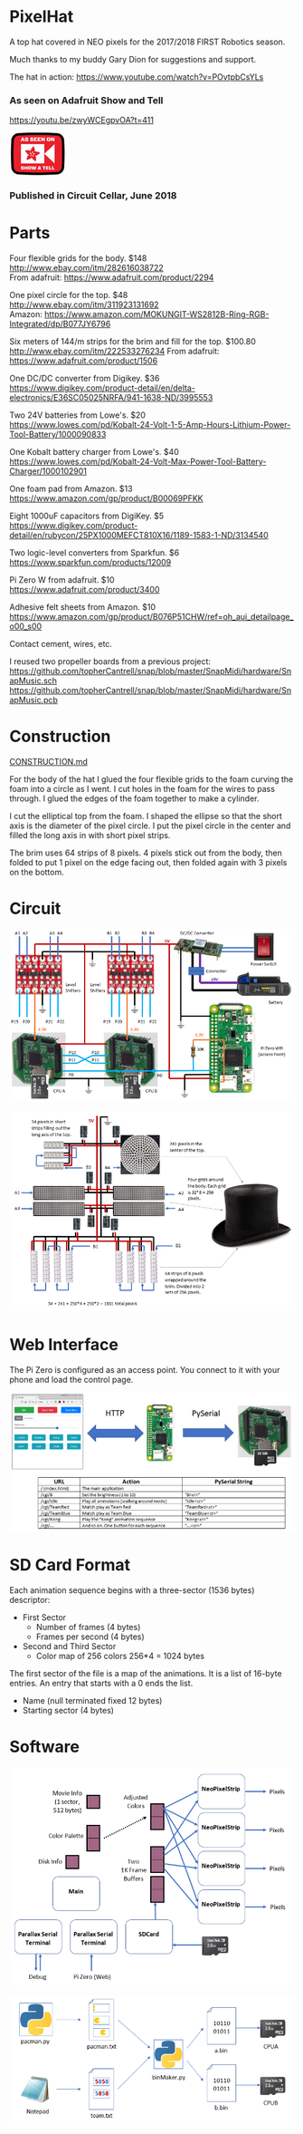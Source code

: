 # PixelHat

A top hat covered in NEO pixels for the 2017/2018 FIRST Robotics season.

Much thanks to my buddy Gary Dion for suggestions and support.

The hat in action: https://www.youtube.com/watch?v=POvtpbCsYLs

### As seen on Adafruit Show and Tell 

https://youtu.be/zwyWCEgpvOA?t=411

![](https://github.com/topherCantrell/FSM/blob/master/art/seen.jpg)

### Published in Circuit Cellar, June 2018

# Parts

Four flexible grids for the body. $148<br>
http://www.ebay.com/itm/282616038722<br>
From adafruit: https://www.adafruit.com/product/2294

One pixel circle for the top. $48<br>
http://www.ebay.com/itm/311923131692<br>
Amazon: https://www.amazon.com/MOKUNGIT-WS2812B-Ring-RGB-Integrated/dp/B077JY6796

Six meters of 144/m strips for the brim and fill for the top. $100.80<br>
http://www.ebay.com/itm/222533276234
From adafruit: https://www.adafruit.com/product/1506

One DC/DC converter from Digikey. $36<br>
https://www.digikey.com/product-detail/en/delta-electronics/E36SC05025NRFA/941-1638-ND/3995553

Two 24V batteries from Lowe's. $20<br>
https://www.lowes.com/pd/Kobalt-24-Volt-1-5-Amp-Hours-Lithium-Power-Tool-Battery/1000090833

One Kobalt battery charger from Lowe's. $40<br>
https://www.lowes.com/pd/Kobalt-24-Volt-Max-Power-Tool-Battery-Charger/1000102901

One foam pad from Amazon. $13<br>
https://www.amazon.com/gp/product/B00069PFKK

Eight 1000uF capacitors from DigiKey. $5<br>
https://www.digikey.com/product-detail/en/rubycon/25PX1000MEFCT810X16/1189-1583-1-ND/3134540

Two logic-level converters from Sparkfun. $6<br>
https://www.sparkfun.com/products/12009

Pi Zero W from adafruit. $10<br>
https://www.adafruit.com/product/3400

Adhesive felt sheets from Amazon. $10<br>
https://www.amazon.com/gp/product/B076P51CHW/ref=oh_aui_detailpage_o00_s00

Contact cement, wires, etc.

I reused two propeller boards from a previous project:<br>
https://github.com/topherCantrell/snap/blob/master/SnapMidi/hardware/SnapMusic.sch<br>
https://github.com/topherCantrell/snap/blob/master/SnapMidi/hardware/SnapMusic.pcb<br>

# Construction

[CONSTRUCTION.md](CONSTRUCTION.md)

For the body of the hat I glued the four flexible grids to the foam curving the foam into a 
circle as I went. I cut holes in the foam for the wires to pass through. I glued the edges of 
the foam together to make a cylinder.

I cut the elliptical top from the foam. I shaped the ellipse so that the short axis is the diameter
of the pixel circle. I put the pixel circle in the center and filled the long axis in with
short pixel strips.

The brim uses 64 strips of 8 pixels. 4 pixels stick out from the body, then folded to put 1
pixel on the edge facing out, then folded again with 3 pixels on the bottom. 

# Circuit

![](art/figure4.png)

![](art/figure3.png)

# Web Interface

The Pi Zero is configured as an access point. You connect to it with your phone and load the control page.

![](art/web.jpg)

# SD Card Format

Each animation sequence begins with a three-sector (1536 bytes) descriptor:
  - First Sector
    - Number of frames (4 bytes)
    - Frames per second (4 bytes)
  - Second and Third Sector
    - Color map of 256 colors 256*4 = 1024 bytes
  
The first sector of the file is a map of the animations. It is a list of 16-byte entries. An entry that
starts with a 0 ends the list.
  - Name (null terminated fixed 12 bytes)
  - Starting sector (4 bytes)

# Software

![](art/figure6.png)

![](art/figure7.png)
